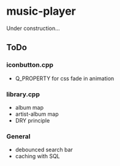 # music-player
Under construction...

## ToDo
### iconbutton.cpp
- Q_PROPERTY for css fade in animation

### library.cpp
- album map
- artist-album map
- DRY principle

### General
- debounced search bar
- caching with SQL
